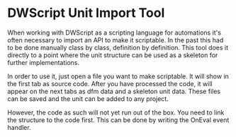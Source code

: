 # DWScript Unit Import Tool
When working with DWScript as a scripting language for automations it's often necessary to import an API to make it scriptable. In the past this had to be done manually class by class, definition by definition. This tool does it directly to a point where the unit structure can be used as a skeleton for further implementations.

In order to use it, just open a file you want to make scriptable. It will show in the first tab as source code. After you have processed the code, it will appear on the next tabs as dfm data and a skeleton unit data. These files can be saved and the unit can be added to any project.

However, the code as such will not yet run out of the box. You need to link the structure to the code first. This can be done by writing the OnEval event handler.
